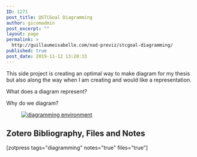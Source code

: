 ```yaml
---
ID: 1271
post_title: @STCGoal Diagramming
author: gicomadmin
post_excerpt: ""
layout: page
permalink: >
  http://guillaumeisabelle.com/nad-previz/stcgoal-diagramming/
published: true
post_date: 2019-11-12 13:20:33
---
```

<!-- wp:paragraph -->

This side project is creating an optimal way to make diagram for my thesis but also along the way when I am creating and would like a representation.

<!-- /wp:paragraph -->

<!-- wp:paragraph -->

What does a diagram represent? 

<!-- /wp:paragraph -->

<!-- wp:paragraph -->

Why do we diagram?

<!-- /wp:paragraph -->

<!-- wp:image {"id":1292,"linkDestination":"media"} --><figure class="wp-block-image">

<a href="http://guillaumeisabelle.com/nad-previz/wp-content/uploads/sites/19/2019/11/image-29.png" target="_blank" rel="noreferrer noopener"><img src="http://guillaumeisabelle.com/nad-previz/wp-content/uploads/sites/19/2019/11/image-29-1024x576.png" alt="diagramming environment" class="wp-image-1292" /></a></figure> <!-- /wp:image -->

<!-- wp:heading -->

## Zotero Bibliography, Files and Notes

<!-- /wp:heading -->

<!-- wp:shortcode --> [zotpress tags="diagramming" notes="true" files="true"] 

<!-- /wp:shortcode -->